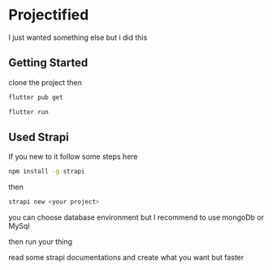 # Projectified

I just wanted something else but i did this

## Getting Started

clone the project then

```bash
flutter pub get
```

```bash
flutter run
```

## Used Strapi

If you new to it follow some steps here

```bash
npm install -g strapi
```
then

```bash
strapi new <your project>
```
you can choose database environment but I recommend to use mongoDb or MySql

then run your thing

read some strapi documentations and create what you want but faster
